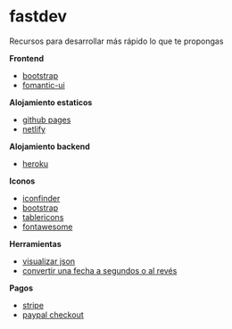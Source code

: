 # fastdev

Recursos para desarrollar más rápido lo que te propongas

**Frontend**

- [bootstrap](https://getbootstrap.com/)
- [fomantic-ui](https://fomantic-ui.com/)

**Alojamiento estaticos**

- [github pages](https://github.com/)
- [netlify](https://www.netlify.com/)

**Alojamiento backend**

- [heroku](https://www.heroku.com/)

**Iconos**

- [iconfinder](https://www.iconfinder.com/)
- [bootstrap](https://icons.getbootstrap.com/)
- [tablericons](https://tablericons.com/)
- [fontawesome](https://fontawesome.com/)

**Herramientas**

- [visualizar json](http://json.parser.online.fr/)
- [convertir una fecha a segundos o al revés](https://www.epochconverter.com/)

**Pagos**

- [stripe](https://stripe.com/)
- [paypal checkout](https://developer.paypal.com/docs/checkout/)

